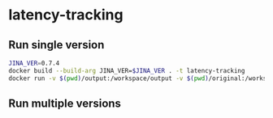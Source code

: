 # latency-tracking

## Run single version

```bash
JINA_VER=0.7.4
docker build --build-arg JINA_VER=$JINA_VER . -t latency-tracking
docker run -v $(pwd)/output:/workspace/output -v $(pwd)/original:/workspace/original latency-tracking
```

## Run multiple versions

